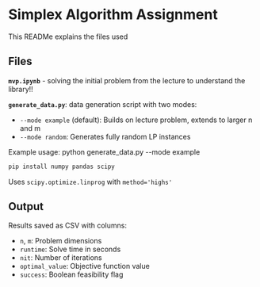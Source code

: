 # Simplex Algorithm Assignment
This READMe explains the files used

## Files
**`mvp.ipynb`** - solving the initial problem from the lecture to understand the library!!

**`generate_data.py`**: data generation script with two modes:
- `--mode example` (default): Builds on lecture problem, extends to larger n and m
- `--mode random`: Generates fully random LP instances

Example usage:
python generate_data.py --mode example


```bash
pip install numpy pandas scipy
```

Uses `scipy.optimize.linprog` with `method='highs'`

## Output
Results saved as CSV with columns:
- `n`, `m`: Problem dimensions
- `runtime`: Solve time in seconds
- `nit`: Number of iterations
- `optimal_value`: Objective function value
- `success`: Boolean feasibility flag
